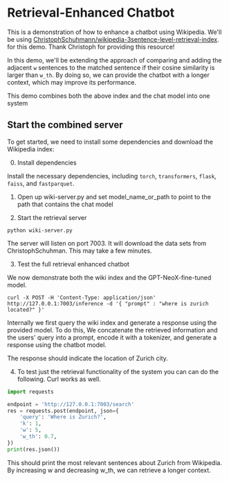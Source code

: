 # Retrieval-Enhanced Chatbot

This is a demonstration of how to enhance a chatbot using Wikipedia. We'll be using [ChristophSchuhmann/wikipedia-3sentence-level-retrieval-index](https://huggingface.co/datasets/ChristophSchuhmann/wikipedia-3sentence-level-retrieval-index). for this demo. Thank Christoph for providing this resource!

In this demo, we'll be extending the approach of comparing and adding the adjacent `w` sentences to the matched sentence if their cosine similarity is larger than `w_th`. By doing so, we can provide the chatbot with a longer context, which may improve its performance.

This demo combines both the above index and the chat model into one system

## Start the combined  server

To get started, we need to install some dependencies and download the Wikipedia index:

0. Install dependencies

Install the necessary dependencies, including `torch`, `transformers`, `flask`, `faiss`, and `fastparquet`.

1. Open up wiki-server.py and set model_name_or_path to point to the path that contains the chat
model


2. Start the retrieval server

```shell
python wiki-server.py
```

The server will listen on port 7003.  It will download the data sets from ChristophSchuhman.  This
may take a few minutes.

3. Test the full retrieval enhanced chatbot

We now demonstrate both the wiki index and the GPT-NeoX-fine-tuned model.

```curl -X POST -H 'Content-Type: application/json' http://127.0.0.1:7003/inference -d '{ "prompt" : "where is zurich located?" }'```

Internally we first query the wiki index and generate a response using the provided model.  To do
this, We concatenate the retrieved information and the users' query into a prompt, 
encode it with a tokenizer, and generate a response using the chatbot model.

The response should indicate the location of Zurich city.


4. To test just the retrieval functionality of the system you can can do the following.  Curl works
as well.

```python
import requests

endpoint = 'http://127.0.0.1:7003/search'
res = requests.post(endpoint, json={
    'query': 'Where is Zurich?',
    'k': 1,
    'w': 5,
    'w_th': 0.7,
})
print(res.json())
```

This should print the most relevant sentences about Zurich from Wikipedia. By increasing w and 
decreasing w_th, we can retrieve a longer context.


